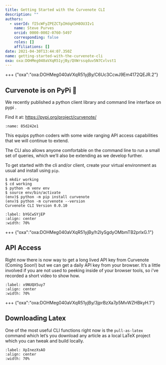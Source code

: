 ```yaml
---
title: Getting Started with the Curvenote CLI
description: ""
authors:
  - userId: fI5cWFyZPEZCTpIHdqX5H8OU3Iv1
    name: Steve Purves
    orcid: 0000-0002-0760-5497
    corresponding: false
    roles: []
    affiliations: []
date: 2021-04-30T13:44:07.350Z
name: getting-started-with-the-curvenote-cli
oxa: oxa:DOHMeg040aVXqR51yjBy/QVWrssqduv5N7Cvlvst1
---
```


+++ {"oxa":"oxa:DOHMeg040aVXqR51yjBy/C6Uc3CcwJ9Em4172QEJR.2"}

## Curvenote is on PyPi 🐍

We recently published a python client library and command line interface on pypi .

Find it at: <https://pypi.org/project/curvenote/>

```{figure} images/DOHMeg040aVXqR51yjBy-whc7KFWpINYGFQS0eURD-v1.png
:name: 85d242e1
```

This equips python coders with some wide ranging API access capabilities that we will continue to extend.

The CLI also allows anyone comfortable on the command line to run a small set of queries, which we’ll also be extending as we develop further.

To get started with the cli and/or client, create your virtual environment as usual and install using `pip`.
```
$ mkdir working
$ cd working
$ python -m venv env
$ source env/bin/activate
(env)$ python -m pip install curvenote
(env)$ python -m curvenote --version
Curvenote CLI Version 0.0.10
```

```{iframe} https://www.loom.com/embed/8f54fdea81704346baf9be0186c484dc
:label: bYGCwSYjEP
:align: center
:width: 70%
```

+++ {"oxa":"oxa:DOHMeg040aVXqR51yjBy/h2IySgdyOMbmTB2prlxG.1"}

## API Access

Right now there is now way to get a long lived API key from Curvenote (Coming Soon!) but we can get a daily API key from your browser. It’s a little involved if you are not used to peeking inside of your browser tools, so i’ve recorded a short video to show how.

```{iframe} https://www.loom.com/embed/d0f265e99c9645e19abf42342738dd6e
:label: x9NUQX5uy7
:align: center
:width: 70%
```

+++ {"oxa":"oxa:DOHMeg040aVXqR51yjBy/3jprBzXa7p5MvWZHBkyH.1"}

## Downloading Latex

One of the most useful CLI functions right now is the `pull-as-latex` command which let’s you download any article as a local LaTeX project which you can tweak and build locally.

```{iframe} https://www.loom.com/embed/da006c7788c44a6281fd4b91e83300ac
:label: XpInezXsAO
:align: center
:width: 70%
```

